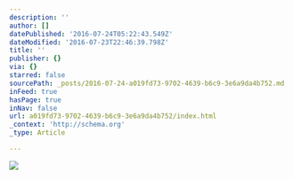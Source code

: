 ```yaml
---
description: ''
author: []
datePublished: '2016-07-24T05:22:43.549Z'
dateModified: '2016-07-23T22:46:39.798Z'
title: ''
publisher: {}
via: {}
starred: false
sourcePath: _posts/2016-07-24-a019fd73-9702-4639-b6c9-3e6a9da4b752.md
inFeed: true
hasPage: true
inNav: false
url: a019fd73-9702-4639-b6c9-3e6a9da4b752/index.html
_context: 'http://schema.org'
_type: Article

---
```

![](https://the-grid-user-content.s3-us-west-2.amazonaws.com/b526b3d9-6573-4e88-92c5-ceed424abc99.jpg)